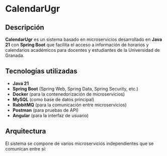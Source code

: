 # CalendarUgr

## Descripción
**CalendarUgr** es un sistema basado en microservicios desarrollado en **Java 21** con **Spring Boot** que facilita el acceso a información de horarios y calendarios académicos para docentes y estudiantes de la Universidad de Granada.

## Tecnologías utilizadas
- **Java 21**
- **Spring Boot** (Spring Web, Spring Data, Spring Security, etc.)
- **Docker** (para la contenedorización de microservicios)
- **MySQL** (como base de datos principal)
- **RabbitMQ** (para la comunicación entre microservicios)
- **Postman** (para pruebas de API)
- **Angular** (para la interfaz de usuario)

## Arquitectura
El sistema se compone de varios microservicios independientes que se comunican entre sí:
